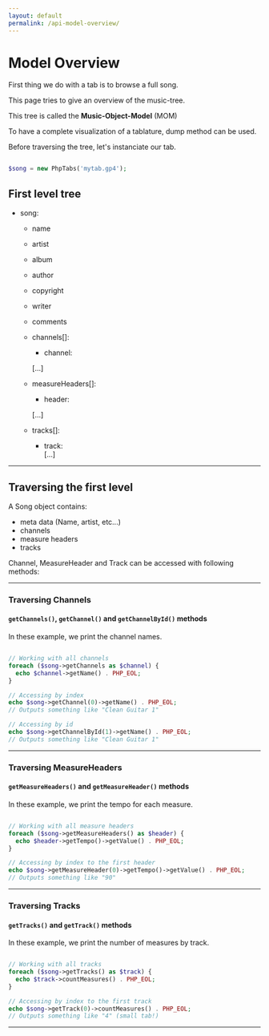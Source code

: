 ```yaml
---
layout: default
permalink: /api-model-overview/
---
```


# Model Overview

First thing we do with a tab is to browse a full song.

This page tries to give an overview of the music-tree. 

This tree is called the __Music-Object-Model__ (MOM)

To have a complete visualization of a tablature, dump method can be used.

Before traversing the tree, let's instanciate our tab.


```php

$song = new PhpTabs('mytab.gp4');

```

## First level tree

- song:
  - name
  - artist
  - album
  - author
  - copyright
  - writer
  - comments
  - channels[]:
    - channel:
    
    [...]
  - measureHeaders[]:
    - header:
    
    [...]
  
  - tracks[]:
    - track:   
    [...]

------------------------------------------------------------------------

## Traversing the first level

A Song object contains:

- meta data (Name, artist, etc...)
- channels
- measure headers
- tracks

Channel, MeasureHeader and Track can be accessed with following methods:

------------------------------------------------------------------------

### Traversing Channels

#### `getChannels()`, `getChannel()` and `getChannelById()` methods

In these example, we print the channel names.

```php

// Working with all channels
foreach ($song->getChannels as $channel) {
  echo $channel->getName() . PHP_EOL;
}

// Accessing by index
echo $song->getChannel(0)->getName() . PHP_EOL;
// Outputs something like "Clean Guitar 1"

// Accessing by id
echo $song->getChannelById(1)->getName() . PHP_EOL;
// Outputs something like "Clean Guitar 1"

```

------------------------------------------------------------------------

### Traversing MeasureHeaders

#### `getMeasureHeaders()` and `getMeasureHeader()` methods

In these example, we print the tempo for each measure.

```php

// Working with all measure headers
foreach ($song->getMeasureHeaders() as $header) {
  echo $header->getTempo()->getValue() . PHP_EOL;
}

// Accessing by index to the first header
echo $song->getMeasureHeader(0)->getTempo()->getValue() . PHP_EOL;
// Outputs something like "90"

```

------------------------------------------------------------------------

### Traversing Tracks

#### `getTracks()` and `getTrack()` methods

In these example, we print the number of measures by track.

```php

// Working with all tracks
foreach ($song->getTracks() as $track) {
  echo $track->countMeasures() . PHP_EOL;
}

// Accessing by index to the first track
echo $song->getTrack(0)->countMeasures() . PHP_EOL;
// Outputs something like "4" (small tab!)

```

------------------------------------------------------------------------
